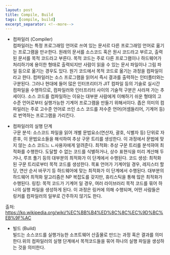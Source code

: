 ```yaml
---
layout: post
title: Compile, Build
tags: [compile, build]
excerpt_separator: <!--more-->
---
```


* 컴파일러 (Compiler)  
컴파일러는 특정 프로그래밍 언어로 쓰여 있는 문서르 다른 프로그래밍 언어로 옮기는 프로그램을 만ㄹ한다. 원래의 문서를 소스코드 혹은 원시 코드라고 부르고, 출력된 문서를 목적 코드라고 부른다. 목적 코드는 주로 다른 프로그램이나 하드웨어가 처리하기에 용이한 형태로 출력되지만 사람이 읽을 수 있는 문서 파일이나 그림 파일 등으로 옮기는 경우도 있다. 원기 코드에서 목적 코드로 옮기는 과정을 컴파일이라고 한다.
컴파일러는 소스 프로그램을 읽어서 즉시 결과를 출력하는 인터플터와는 구분된다. 그러나 현대에 들어 많은 인터프리터가 JIT 컴파일 등의 기술로 실시간 컴파일을 수행하므로, 컴파일러와 인터프리터 사이의 기술적 구분은 사라져 가는 추세이다.
소스 코드를 컴파일하는 이유는 대부분 사람에게 이해하기 쉬운 형태의 고수준 언어로부터 실행가능한 기계어 프로그램을 만들기 위해서이다. 좁은 의미의 컴파일러는 주로 고수준 언어로 쓰인 소스 코드를 저수준 언어(어셈들리어, 기계어 등)로 번역하는 프로그램을 가리킨다.

* 컴파일러의 실행 단계  
구문 분석: 소스코드 파일을 읽어 개별 문법요소(연산자, 괄호, 식별자 등) 단위로 자른후, 이 문법요소들을 해석하여 추상 구문 트리를 생성한다. 이 과정에서 문법에 맞지 않는 소스 코드느 ㄴ사용자에게 알려준다.
최적화: 추상 구문 트리를 분석햐여 최적화를 수행한다. 도달할 수 없는 코드를 식별하거나, 상수 표현식을 미리 계산해 두거나, 루프 풀기 등의 대부분의 최적화가 이 단계에서 수행된다.
코드 생성: 최적화된 구문 트리로부터 목적 코드를 생성한다. 목표 언어가 기계어일 경우, 레지스터 할당, 연산 순서 바꾸기 등 하드웨어에 맞는 최적화가 이 단계에서 수행된다. 대부분의 하드웨어 최적화 알고리즘은 NP 복잡도를 갖지만, 휴리스틱을 통해 많은 최적화가 수행된다.
링킹: 목적 코드가 기계어 일 경우, 여러 라이브러리 목적 코드를 묶어 하나의 실행 파일을 생성하게 된다. 이 과정은 링커에 의해 수행되며, 어떤 사람들은 링커를 컴파일러의 일부로 간주하지 않기도 한다.

출처: https://ko.wikipedia.org/wiki/%EC%BB%B4%ED%8C%8C%EC%9D%BC%EB%9F%AC

* 빌드 (Build)  
빌드는 소스코드를 실행가능한 소프트웨어 산출물로 만드는 과정 혹은 결과를 의미한다.위의 컴파일러의 실행 단계에서 목적코드들을 묶어 하나의 실행 파일을 생성하는 것을 의미한다.
